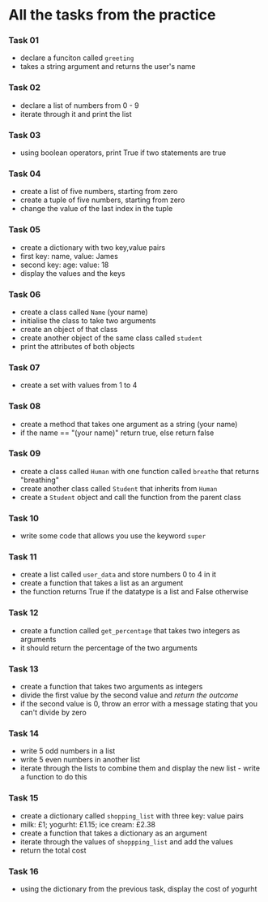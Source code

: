 # All the tasks from the practice
### Task 01
- declare a funciton called ``greeting``
- takes a string argument and returns the user's name

### Task 02
- declare a list of numbers from 0 - 9
- iterate through it and print the list

### Task 03
- using boolean operators, print True if two statements are true

### Task 04
- create a list of five numbers, starting from zero
- create a tuple of five numbers, starting from zero
- change the value of the last index in the tuple

### Task 05
- create a dictionary with two key,value pairs
- first key: name, value: James
- second key: age: value: 18
- display the values and the keys

### Task 06
- create a class called ``Name`` (your name)
- initialise the class to take two arguments
- create an object of that class
- create another object of the same class called ``student``
- print the attributes of both objects

### Task 07
- create a set with values from 1 to 4

### Task 08
- create a method that takes one argument as a string (your name)
- if the name == "(your name)" return true, else return false

### Task 09
- create a class called ``Human`` with one function called ``breathe`` that returns "breathing"
- create another class called ``Student`` that inherits from ``Human``
- create a ``Student`` object and call the function from the parent class

### Task 10
- write some code that allows you use the keyword ``super``

### Task 11
- create a list called ``user_data`` and store numbers 0 to 4 in it
- create a function that takes a list as an argument
- the function returns True if the datatype is a list and False otherwise

### Task 12
- create a function called ``get_percentage`` that takes two integers as arguments
- it should return the percentage of the two arguments

### Task 13
- create a function that takes two arguments as integers
- divide the first value by the second value and *return the outcome*
- if the second value is 0, throw an error with a message stating that you can't divide by zero

### Task 14
- write 5 odd numbers in a list
- write 5 even numbers in another list
- iterate through the lists to combine them and display the new list - write a function to do this

### Task 15
- create a dictionary called ``shopping_list`` with three key: value pairs
- milk: £1; yogurht: £1.15; ice cream: £2.38
- create a function that takes a dictionary as an argument
- iterate through the values of ``shoppping_list`` and add the values
- return the total cost

### Task 16
- using the dictionary from the previous task, display the cost of yogurht